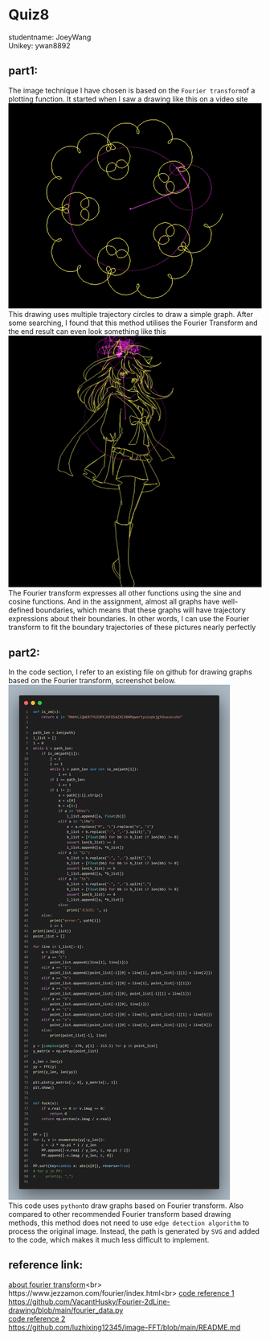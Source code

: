 # Quiz8
studentname: JoeyWang<br>
Unikey: ywan8892 <br>
## part1:
The image technique I have chosen is based on the ```Fourier transform```of a plotting function. It started when I saw a drawing like this on a video site</br>
![Fourier transform Image 1](Image/Img1.png)<br>
This drawing uses multiple trajectory circles to draw a simple graph. After some searching, I found that this method utilises the Fourier Transform and the end result can even look something like this<br>
![Fourier transform Image 2](Image/Img2.png)<br>
The Fourier transform expresses all other functions using the sine and cosine functions. And in the assignment, almost all graphs have well-defined boundaries, which means that these graphs will have trajectory expressions about their boundaries. In other words, I can use the Fourier transform to fit the boundary trajectories of these pictures nearly perfectly<br>

## part2:
In the code section, I refer to an existing file on github for drawing graphs based on the Fourier transform, screenshot below.<br>
![Code reference](Image/Img3.png)<br>
This code uses ```python```to draw graphs based on Fourier transform. Also compared to other recommended Fourier transform based drawing methods, this method does not need to use ```edge detection algorithm``` to process the original image. Instead, the path is generated by ```SVG``` and added to the code, which makes it much less difficult to implement.<br>

## reference link:

[about fourier transform](https://www.jezzamon.com/fourier/index.html.)<br>
https://www.jezzamon.com/fourier/index.html<br>
[code reference 1](https://github.com/VacantHusky/Fourier-2dLine-drawing/blob/main/fourier_data.py)<br>
https://github.com/VacantHusky/Fourier-2dLine-drawing/blob/main/fourier_data.py<br>
[code reference 2](https://github.com/luzhixing12345/image-FFT/blob/main/README.md)<br>
https://github.com/luzhixing12345/image-FFT/blob/main/README.md<br>
